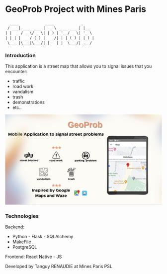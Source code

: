 # GeoProb Project with Mines Paris

      ____            ____            _     
     / ___| ___  ___ |  _ \ _ __ ___ | |__  
    | |  _ / _ \/ _ \| |_) | '__/ _ \| '_ \ 
    | |_| |  __/ (_) |  __/| | | (_) | |_) |
     \____|\___|\___/|_|   |_|  \___/|_.__/ 



### Introduction
This application is a street map that allows you to signal issues that you encounter:
- traffic 
- road work
- vandalism
- trash
- demonstrations
- etc..

![figs](figs/Geoprob_photo.jpg)


### Technologies
Backend: 
 - Python - Flask - SQLAlchemy 
 - MakeFile 
 - PostgreSQL


Frontend: React Native - JS 

Developed by Tanguy RENAUDIE at Mines Paris PSL 

  
